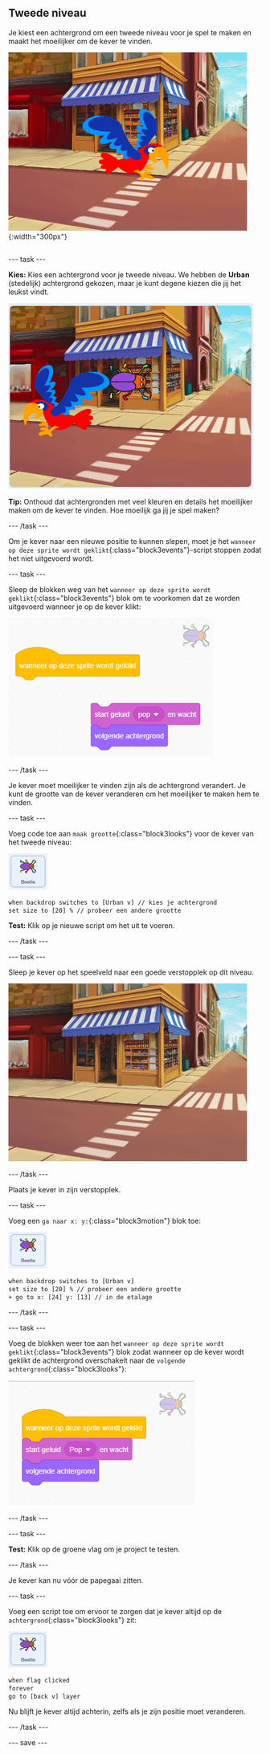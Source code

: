 ## Tweede niveau

<div style="display: flex; flex-wrap: wrap">
<div style="flex-basis: 200px; flex-grow: 1; margin-right: 15px;">
Je kiest een achtergrond om een tweede niveau voor je spel te maken en maakt het moeilijker om de kever te vinden. 
</div>
<div>

![Een straatbeeld met een verborgen kever.](images/second-level.png){:width="300px"}

</div>
</div>

--- task ---

**Kies:** Kies een achtergrond voor je tweede niveau. We hebben de **Urban** (stedelijk) achtergrond gekozen, maar je kunt degene kiezen die jij het leukst vindt.

![](images/insert-urban-backdrop.png)

**Tip:** Onthoud dat achtergronden met veel kleuren en details het moeilijker maken om de kever te vinden. Hoe moeilijk ga jij je spel maken?

--- /task ---

Om je kever naar een nieuwe positie te kunnen slepen, moet je het `wanneer op deze sprite wordt geklikt`{:class="block3events"}-script stoppen zodat het niet uitgevoerd wordt.

--- task ---

Sleep de blokken weg van het `wanneer op deze sprite wordt geklikt`{:class="block3events"} blok om te voorkomen dat ze worden uitgevoerd wanneer je op de kever klikt:

![](images/breaking-script.png)

--- /task ---

Je kever moet moeilijker te vinden zijn als de achtergrond verandert. Je kunt de grootte van de kever veranderen om het moeilijker te maken hem te vinden.

--- task ---

Voeg code toe aan `maak grootte`{:class="block3looks"} voor de kever van het tweede niveau:

![De kever-sprite.](images/bug-sprite.png)

```blocks3
when backdrop switches to [Urban v] // kies je achtergrond
set size to [20] % // probeer een andere grootte
```

**Test:** Klik op je nieuwe script om het uit te voeren.

--- /task ---

--- task ---

Sleep je kever op het speelveld naar een goede verstopplek op dit niveau.

![De kever verstopt in de etalage in het midden van de achtergrond.](images/hidden-urban-backdrop.png)

--- /task ---

Plaats je kever in zijn verstopplek.

--- task ---

Voeg een `ga naar x: y:`{:class="block3motion"} blok toe:

![De kever-sprite.](images/bug-sprite.png)

```blocks3
when backdrop switches to [Urban v]
set size to [20] % // probeer een andere grootte
+ go to x: [24] y: [13] // in de etalage
```

--- /task ---

--- task ---

Voeg de blokken weer toe aan het `wanneer op deze sprite wordt geklikt`{:class="block3events"} blok zodat wanneer op de kever wordt geklikt de achtergrond overschakelt naar de `volgende achtergrond`{:class="block3looks"}:

![](images/fixed-script.png)

--- /task ---

--- task ---

**Test:** Klik op de groene vlag om je project te testen.

--- /task ---

Je kever kan nu vóór de papegaai zitten.

--- task ---

Voeg een script toe om ervoor te zorgen dat je kever altijd op de `achtergrond`{:class="block3looks"} zit:

![De kever-sprite.](images/bug-sprite.png)

```blocks3
when flag clicked
forever
go to [back v] layer
```

Nu blijft je kever altijd achterin, zelfs als je zijn positie moet veranderen.

--- /task ---

--- save ---
